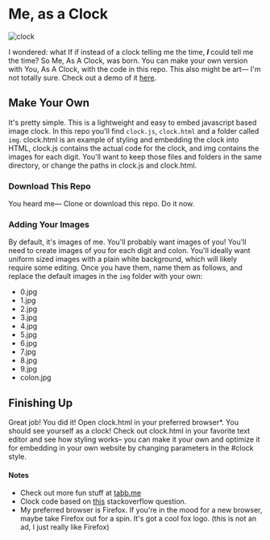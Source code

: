 # Me, as a Clock

![clock](https://raw.githubusercontent.com/taylortabb/clock-me/master/docs/clock.gif)

I wondered: what If if instead of a clock telling me the time, ***I*** could tell me the time? So Me, As A Clock, was born. You can make your own version with You, As A Clock, with the code in this repo. This also might be art— I'm not totally sure. Check out a demo of it [here](http://go.tabb.me/me-as-a-clock/).

## Make Your Own

It's pretty simple. This is a lightweight and easy to embed javascript based image clock. In this repo you'll find `clock.js`, `clock.html` and a folder called `img`. clock.html is an example of styling and embedding the clock into HTML, clock.js contains the actual code for the clock, and img contains the images for each digit. You'll want to keep those files and folders in the same directory, or change the paths in clock.js and clock.html. 

### Download This Repo

You heard me— Clone or download this repo. Do it now. 

### Adding Your Images

By default, it's images of me. You'll probably want images of you! You'll need to create images of you for each digit and colon. You'll ideally want uniform sized images with a plain white background, which will likely require some editing. Once you have them, name them as follows, and replace the default images in the `img` folder with your own:

- 0.jpg
- 1.jpg 
- 2.jpg
- 3.jpg
- 4.jpg
- 5.jpg
- 6.jpg
- 7.jpg
- 8.jpg
- 9.jpg
- colon.jpg

## Finishing Up

Great job! You did it! Open clock.html in your preferred browser*. You should see yourself as a clock! Check out clock.html in your favorite text editor and see how styling works– you can make it your own and optimize it for embedding in your own website by changing parameters in the #clock style.

#### Notes

- Check out more fun stuff at [tabb.me](https://www.tabb.me/)
- Clock code based on [this](https://stackoverflow.com/questions/42964421/digital-clock-with-images) stackoverflow question.
- My preferred browser is Firefox. If you're in the mood for a new browser, maybe take Firefox out for a spin. It's got a cool fox logo. (this is not an ad, I just really like Firefox)
